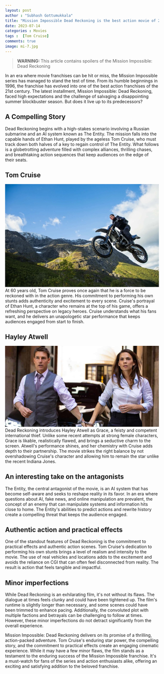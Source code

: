 ```yaml
---
layout: post
author : "Subhash Gottumukkala"
title: "Mission Impossible Dead Reckoning is the best action movie of 2023"
date: 2023-07-14
categories : Movies
tags :  [Tom Cruise]
comments: true
image: mi-7.jpg
---
```


> <strong>WARNING: </strong> This article contains spoilers of the Mission Impossible: Dead Reckoning


In an era where movie franchises can be hit or miss, the Mission Impossible series has managed to stand the test of time. From its humble beginnings in 1996, the franchise has evolved into one of the best action franchises of the 21st century. The latest installment, Mission Impossible: Dead Reckoning, faced high expectations and the challenge of salvaging a disappointing summer blockbuster season. But does it live up to its predecessors?

## A Compelling Story
Dead Reckoning begins with a high-stakes scenario involving a Russian submarine and an AI system known as The Entity. The mission falls into the capable hands of Ethan Hunt, played by the ageless Tom Cruise, who must track down both halves of a key to regain control of The Entity. What follows is a globetrotting adventure filled with complex alliances, thrilling chases, and breathtaking action sequences that keep audiences on the edge of their seats.

 
## Tom Cruise
![Tom Cruise](<assets/img/bike-stunt.jpeg> "The Bike Stunt")
At 60 years old, Tom Cruise proves once again that he is a force to be reckoned with in the action genre. His commitment to performing his own stunts adds authenticity and excitement to every scene. Cruise's portrayal of Ethan Hunt, a character who remains at the top of his game, offers a refreshing perspective on legacy heroes. Cruise understands what his fans want, and he delivers an unapologetic star performance that keeps audiences engaged from start to finish.

## Hayley Atwell
![Tom Cruise and Hayley Atwell](<assets/img/tom-and-hayley.jpg> "Tom Cruise and Hayley Atwell")
Dead Reckoning introduces Hayley Atwell as Grace, a feisty and competent international thief. Unlike some recent attempts at strong female characters, Grace is likable, realistically flawed, and brings a seductive charm to the screen. Atwell's performance shines, and her chemistry with Cruise adds depth to their partnership. The movie strikes the right balance by not overshadowing Cruise's character and allowing him to remain the star unlike the recent Indiana Jones.

## An interesting take on the antagonists
The Entity, the central antagonist of the movie, is an AI system that has become self-aware and seeks to reshape reality in its favor. In an era where questions about AI, fake news, and online manipulation are prevalent, the concept of an enemy that can manipulate systems and information hits close to home. The Entity's abilities to predict actions and rewrite history create a compelling threat that keeps the audience engaged.

 

## Authentic action and practical effects
One of the standout features of Dead Reckoning is the commitment to practical effects and authentic action scenes. Tom Cruise's dedication to performing his own stunts brings a level of realism and intensity to the movie. The use of real vehicles and locations adds to the excitement and avoids the reliance on CGI that can often feel disconnected from reality. The result is action that feels tangible and impactful.

## Minor imperfections
While Dead Reckoning is an exhilarating film, it's not without its flaws. The dialogue at times feels clunky and could have been tightened up. The film's runtime is slightly longer than necessary, and some scenes could have been trimmed to enhance pacing. Additionally, the convoluted plot with multiple factions and betrayals can be challenging to follow at times. However, these minor imperfections do not detract significantly from the overall experience.

Mission Impossible: Dead Reckoning delivers on its promise of a thrilling, action-packed adventure. Tom Cruise's enduring star power, the compelling story, and the commitment to practical effects create an engaging cinematic experience. While it may have a few minor flaws, the film stands as a testament to the enduring success of the Mission Impossible franchise. It's a must-watch for fans of the series and action enthusiasts alike, offering an exciting and satisfying addition to the beloved franchise.